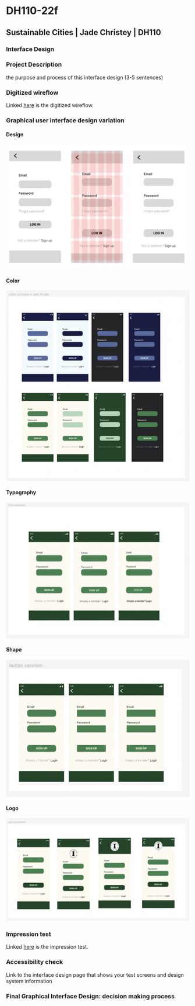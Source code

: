 # DH110-22f

## Sustainable Cities | Jade Christey | DH110

### Interface Design

### Project Description
the purpose and process of this interface design (3-5 sentences)

### Digitized wireflow

Linked [here](https://www.figma.com/file/f2Urjg6UhsWW1nYqiuRrfu/Low-Fidelity-Prototype-(Copy)?t=N67ptB3BXJd7i2wc-1) is the digitized wireflow. 

### Graphical user interface design variation 

#### Design
![grid design](layout.png)

#### Color
![color variation](color.png)

#### Typography
![typographic variation](font.png)

#### Shape 
![shape variation](shape.png)

#### Logo 
![logo variation](logo.png)

### Impression test

Linked [here](https://drive.google.com/drive/folders/1ok9FVkqj3L5891vNIX8O9tQquJb2ofZJ?usp=share_link) is the impression test. 

### Accessibility check

Link to the interface design page that shows your test screens and design system information

### Final Graphical Interface Design: decision making process 
